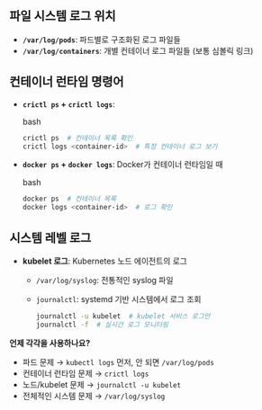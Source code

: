 ## 파일 시스템 로그 위치

- **`/var/log/pods`**: 파드별로 구조화된 로그 파일들
- **`/var/log/containers`**: 개별 컨테이너 로그 파일들 (보통 심볼릭 링크)

## 컨테이너 런타임 명령어

- **`crictl ps` + `crictl logs`**:
    
    bash
    
    ```bash
    crictl ps  # 컨테이너 목록 확인
    crictl logs <container-id>  # 특정 컨테이너 로그 보기
    ```
    
- **`docker ps` + `docker logs`**: Docker가 컨테이너 런타임일 때
    
    bash
    
    ```bash
    docker ps  # 컨테이너 목록
    docker logs <container-id>  # 로그 확인
    ```
    

## 시스템 레벨 로그

- **kubelet 로그**: Kubernetes 노드 에이전트의 로그
    - `/var/log/syslog`: 전통적인 syslog 파일
    - `journalctl`: systemd 기반 시스템에서 로그 조회
        
        ```bash
        journalctl -u kubelet  # kubelet 서비스 로그만
        journalctl -f  # 실시간 로그 모니터링
        ```
        

**언제 각각을 사용하나요?**

- 파드 문제 → `kubectl logs` 먼저, 안 되면 `/var/log/pods`
- 컨테이너 런타임 문제 → `crictl logs`
- 노드/kubelet 문제 → `journalctl -u kubelet`
- 전체적인 시스템 문제 → `/var/log/syslog`